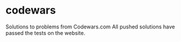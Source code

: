 # codewars

Solutions to problems from Codewars.com All pushed solutions have passed the tests on the website. 

